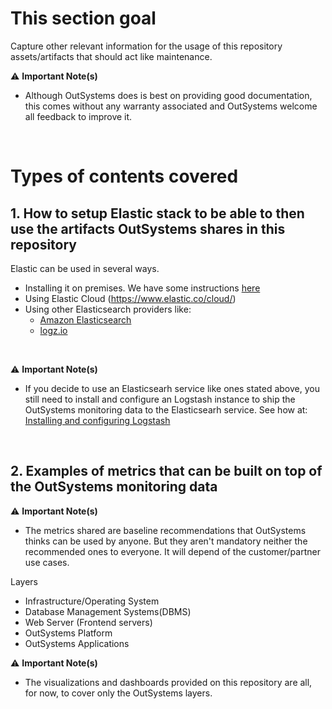 # This section goal
Capture other relevant information for the usage of this repository assets/artifacts that should act like maintenance.

:warning: **Important Note(s)**
* Although OutSystems does is best on providing good documentation, this comes without any warranty associated and OutSystems welcome all feedback to improve it.

<br>


# Types of contents covered
## 1. How to setup Elastic stack to be able to then use the artifacts OutSystems shares in this repository
Elastic can be used in several ways.
* Installing it on premises. We have some instructions [here](../docs/Elastic_Stack_Installation/README.md)
* Using Elastic Cloud (https://www.elastic.co/cloud/)
* Using other Elasticsearch providers like:
  * [Amazon Elasticsearch](https://aws.amazon.com/elasticsearch-service/)
  * [logz.io](logz.io/)

<br>

:warning: **Important Note(s)**
* If you decide to use an Elasticsearh service like ones stated above, you still need to install and configure an Logstash instance to ship the OutSystems monitoring data to the Elasticsearh service. See how at: [Installing and configuring Logstash](../docs/Elastic_Stack_Installation/Installing-Logstash.md)

<br>



## 2. Examples of metrics that can be built on top of the OutSystems monitoring data
:warning: **Important Note(s)**
* The metrics shared are baseline recommendations that OutSystems thinks can be used by anyone. But they aren't mandatory neither the recommended ones to everyone. It will depend of the customer/partner use cases.

Layers
* Infrastructure/Operating System
* Database Management Systems(DBMS)
* Web Server (Frontend servers)
* OutSystems Platform
* OutSystems Applications

:warning: **Important Note(s)**
* The visualizations and dashboards provided on this repository are all, for now, to cover only the OutSystems layers.
